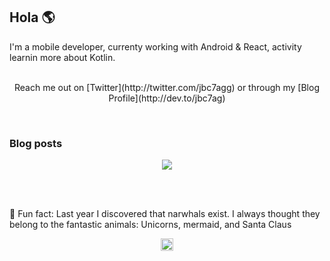 ## Hola 🌎

I'm a mobile developer, currenty working with Android & React, activity learnin more about Kotlin.
<br><br>
<p align="center">
Reach me out on [Twitter](http://twitter.com/jbc7agg) or through my [Blog Profile](http://dev.to/jbc7ag) 
</p>
<br/>

### Blog posts
<!-- BLOG-POST-LIST:START -->
<!-- BLOG-POST-LIST:END -->

<p align="center">
    <img src="https://img.icons8.com/emoji/48/000000/raccoon.png"/>
</p>
<br/><br/>

🌟 Fun fact: Last year I discovered that narwhals exist. I always thought they belong to the fantastic animals: Unicorns, mermaid, and Santa Claus

<p align="center">
    <img height="20" width="20" src="https://images.vexels.com/media/users/3/162345/isolated/preview/950ef5d8ba4d6a1c3052141f90c5d2f2-narval-colmillo-aleta-cola-plana-by-vexels.png"/>
</p>
